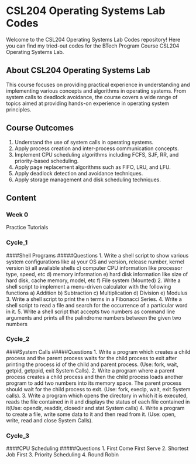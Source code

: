 # CSL204 Operating Systems Lab Codes

Welcome to the CSL204 Operating Systems Lab Codes repository! Here you can find my tried-out codes for the BTech Program Course CSL204 Operating Systems Lab.

## About CSL204 Operating Systems Lab

This course focuses on providing practical experience in understanding and implementing various concepts and algorithms in operating systems. From system calls to deadlock avoidance, the course covers a wide range of topics aimed at providing hands-on experience in operating system principles.

## Course Outcomes

1. Understand the use of system calls in operating systems.
2. Apply process creation and inter-process communication concepts.
3. Implement CPU scheduling algorithms including FCFS, SJF, RR, and priority-based scheduling.
4. Apply page replacement algorithms such as FIFO, LRU, and LFU.
5. Apply deadlock detection and avoidance techniques.
6. Apply storage management and disk scheduling techniques.


## Content
  ### Week 0
  Practice Tutorials

  ### Cycle_1
  ####Shell Programs 
    #####Questions
      1. Write a shell script to show various system configurations like
        a) your OS and version, release number, kernel version
        b) all available shells
        c) computer CPU information like processor type, speed, etc
        d) memory information
        e) hard disk information like size of hard disk, cache memory, model, etc
        f) File system (Mounted)
      2. Write a shell script to implement a menu-driven calculator with the following functions
        a) Addition
        b) Subtraction
        c) Multiplication
        d) Division
        e) Modulus
      3. Write a shell script to print the n terms in a Fibonacci Series.
      4. Write a shell script to read a file and search for the occurrence of a particular word in it.
      5. Write a shell script that accepts two numbers as command line arguments and prints all the palindrome numbers between the given two numbers

  ### Cycle_2
  ####System Calls
    #####Questions
      1. Write a program which creates a child process and the parent process waits for the child process to exit after printing the process id of the child and             parent process. (Use: fork, wait, getpid, getppid, exit System Calls).
      2. Write a program where a parent process creates a child process and then the child process loads another program to add two numbers into its memory space.           The parent process should wait for the child process to exit. (Use: fork, execlp, wait, exit System calls).
      3. Write a program which opens the directory in which it is executed, reads the file contained in it and displays the status of each file contained in                 it(Use: opendir, readdir, closedir and stat System calls)
      4. Write a program to create a file, write some data to it and then read from it. (Use: open, write, read and close System Calls).

  ### Cycle_3
  ####CPU Scheduling
    #####Questions
      1. First Come First Serve
      2. Shortest Job First
      3. Priority Scheduling
      4. Round Robin
      
